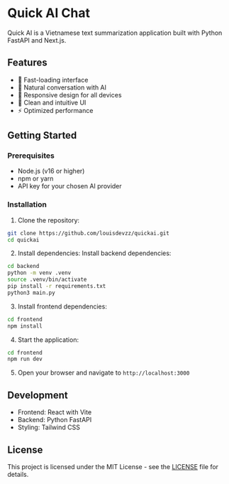 # Quick AI Chat

Quick AI is a Vietnamese text summarization application built with Python FastAPI and Next.js.

## Features

- 🚀 Fast-loading interface
- 💬 Natural conversation with AI
- 📱 Responsive design for all devices
- 🎨 Clean and intuitive UI
- ⚡ Optimized performance

## Getting Started

### Prerequisites

- Node.js (v16 or higher)
- npm or yarn
- API key for your chosen AI provider

### Installation

1. Clone the repository:
```bash
git clone https://github.com/louisdevzz/quickai.git
cd quickai
```
2. Install dependencies:
Install backend dependencies:
```bash
cd backend
python -m venv .venv
source .venv/bin/activate
pip install -r requirements.txt
python3 main.py
```
3. Install frontend dependencies:
```bash
cd frontend
npm install
```
4. Start the application:
```bash
cd frontend
npm run dev
```

5. Open your browser and navigate to `http://localhost:3000`

## Development

- Frontend: React with Vite
- Backend: Python FastAPI
- Styling: Tailwind CSS

## License

This project is licensed under the MIT License - see the [LICENSE](LICENSE) file for details.